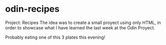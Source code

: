 # odin-recipes
Project: Recipes
The idea was to create a small proyect using only HTML, in order to showcase what I have learned the last week at the Odin Proyect.

Probably eating one of this 3 plates this evening!